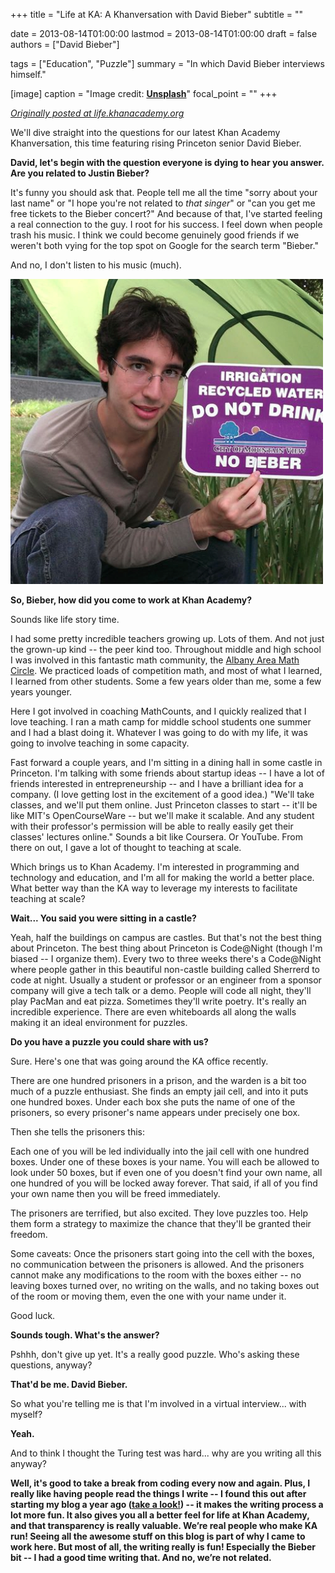 +++
title = "Life at KA: A Khanversation with David Bieber"
subtitle = ""

date = 2013-08-14T01:00:00
lastmod = 2013-08-14T01:00:00
draft = false
authors = ["David Bieber"]

tags = ["Education", "Puzzle"]
summary = "In which David Bieber interviews himself."

[image]
  caption = "Image credit: [**Unsplash**](https://unsplash.com/photos/CpkOjOcXdUY)"
  focal_point = ""
+++

[_Originally posted at life.khanacademy.org_](http://life.khanacademy.org/post/58251244282/im-a-belieber-a-khanversation-with-sw-dev-intern)

We'll dive straight into the questions for our latest Khan Academy Khanversation, this time featuring rising Princeton senior David Bieber.

**David, let's begin with the question everyone is dying to hear you answer. Are you related to Justin Bieber?**

It's funny you should ask that. People tell me all the time "sorry about your last name" or "I hope you're not related to _that singer_" or "can you get me free tickets to the Bieber concert?" And because of that, I've started feeling a real connection to the guy. I root for his success. I feel down when people trash his music. I think we could become genuinely good friends if we weren't both vying for the top spot on Google for the search term "Bieber."

And no, I don't listen to his music (much).

![No Bieber!](david-bieber-no-beber.png)

**So, Bieber, how did you come to work at Khan Academy?**

Sounds like life story time.

I had some pretty incredible teachers growing up. Lots of them. And not just the grown-up kind -- the peer kind too. Throughout middle and high school I was involved in this fantastic math community, the [Albany Area Math Circle](http://albanyareamathcircle.blogspot.com). We practiced loads of competition math, and most of what I learned, I learned from other students. Some a few years older than me, some a few years younger.

Here I got involved in coaching MathCounts, and I quickly realized that I love teaching. I ran a math camp for middle school students one summer and I had a blast doing it. Whatever I was going to do with my life, it was going to involve teaching in some capacity.

Fast forward a couple years, and I'm sitting in a dining hall in some castle in Princeton. I'm talking with some friends about startup ideas -- I have a lot of friends interested in entrepreneurship -- and I have a brilliant idea for a company. (I love getting lost in the excitement of a good idea.) "We'll take classes, and we'll put them online. Just Princeton classes to start -- it'll be like MIT's OpenCourseWare -- but we'll make it scalable. And any student with their professor's permission will be able to really easily get their classes' lectures online." Sounds a bit like Coursera. Or YouTube. From there on out, I gave a lot of thought to teaching at scale.

Which brings us to Khan Academy. I'm interested in programming and technology and education, and I'm all for making the world a better place. What better way than the KA way to leverage my interests to facilitate teaching at scale?

**Wait... You said you were sitting in a castle?**

Yeah, half the buildings on campus are castles. But that's not the best thing about Princeton. The best thing about Princeton is Code@Night (though I'm biased -- I organize them). Every two to three weeks there's a Code@Night where people gather in this beautiful non-castle building called Sherrerd to code at night. Usually a student or professor or an engineer from a sponsor company will give a tech talk or a demo. People will code all night, they'll play PacMan and eat pizza. Sometimes they'll write poetry. It's really an incredible experience. There are even whiteboards all along the walls making it an ideal environment for puzzles.

**Do you have a puzzle you could share with us?**

Sure. Here's one that was going around the KA office recently.

There are one hundred prisoners in a prison, and the warden is a bit too much of a puzzle enthusiast. She finds an empty jail cell, and into it puts one hundred boxes. Under each box she puts the name of one of the prisoners, so every prisoner's name appears under precisely one box.

Then she tells the prisoners this:

Each one of you will be led individually into the jail cell with one hundred boxes. Under one of these boxes is your name. You will each be allowed to look under 50 boxes, but if even one of you doesn't find your own name, all one hundred of you will be locked away forever. That said, if all of you find your own name then you will be freed immediately. 

The prisoners are terrified, but also excited. They love puzzles too. Help them form a strategy to maximize the chance that they'll be granted their freedom.

Some caveats: Once the prisoners start going into the cell with the boxes, no communication between the prisoners is allowed. And the prisoners cannot make any modifications to the room with the boxes either -- no leaving boxes turned over, no writing on the walls, and no taking boxes out of the room or moving them, even the one with your name under it.

Good luck.

**Sounds tough. What's the answer?**

Pshhh, don't give up yet. It's a really good puzzle. Who's asking these questions, anyway?

**That'd be me. David Bieber.**

So what you're telling me is that I'm involved in a virtual interview... with myself?

**Yeah.**

And to think I thought the Turing test was hard... why are you writing all this anyway?

**Well, it's good to take a break from coding every now and again. Plus, I really like having people read the things I write -- I found this out after starting my blog a year ago ([take a look!](http://blog.davidbieber.com)) -- it makes the writing process a lot more fun. It also gives you all a better feel for life at Khan Academy, and that transparency is really valuable. We’re real people who make KA run! Seeing all the awesome stuff on this blog is part of why I came to work here. But most of all, the writing really is fun! Especially the Bieber bit -- I had a good time writing that. And no, we’re not related.**
